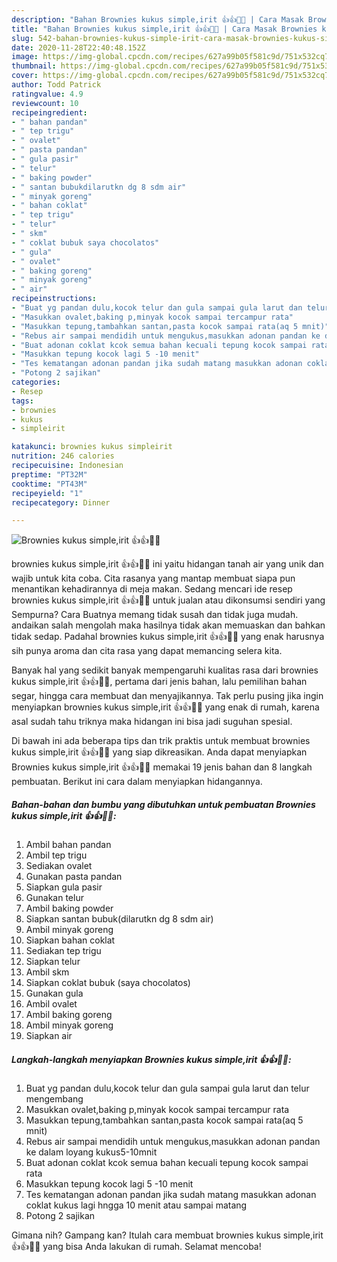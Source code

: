 ```yaml
---
description: "Bahan Brownies kukus simple,irit 👍👍🍰🍰 | Cara Masak Brownies kukus simple,irit 👍👍🍰🍰 Yang Bikin Ngiler"
title: "Bahan Brownies kukus simple,irit 👍👍🍰🍰 | Cara Masak Brownies kukus simple,irit 👍👍🍰🍰 Yang Bikin Ngiler"
slug: 542-bahan-brownies-kukus-simple-irit-cara-masak-brownies-kukus-simple-irit-yang-bikin-ngiler
date: 2020-11-28T22:40:48.152Z
image: https://img-global.cpcdn.com/recipes/627a99b05f581c9d/751x532cq70/brownies-kukus-simpleirit-👍👍🍰🍰-foto-resep-utama.jpg
thumbnail: https://img-global.cpcdn.com/recipes/627a99b05f581c9d/751x532cq70/brownies-kukus-simpleirit-👍👍🍰🍰-foto-resep-utama.jpg
cover: https://img-global.cpcdn.com/recipes/627a99b05f581c9d/751x532cq70/brownies-kukus-simpleirit-👍👍🍰🍰-foto-resep-utama.jpg
author: Todd Patrick
ratingvalue: 4.9
reviewcount: 10
recipeingredient:
- " bahan pandan"
- " tep trigu"
- " ovalet"
- " pasta pandan"
- " gula pasir"
- " telur"
- " baking powder"
- " santan bubukdilarutkn dg 8 sdm air"
- " minyak goreng"
- " bahan coklat"
- " tep trigu"
- " telur"
- " skm"
- " coklat bubuk saya chocolatos"
- " gula"
- " ovalet"
- " baking goreng"
- " minyak goreng"
- " air"
recipeinstructions:
- "Buat yg pandan dulu,kocok telur dan gula sampai gula larut dan telur mengembang"
- "Masukkan ovalet,baking p,minyak kocok sampai tercampur rata"
- "Masukkan tepung,tambahkan santan,pasta kocok sampai rata(aq 5 mnit)"
- "Rebus air sampai mendidih untuk mengukus,masukkan adonan pandan ke dalam loyang kukus5-10mnit"
- "Buat adonan coklat kcok semua bahan kecuali tepung kocok sampai rata"
- "Masukkan tepung kocok lagi 5 -10 menit"
- "Tes kematangan adonan pandan jika sudah matang masukkan adonan coklat kukus lagi hngga 10 menit atau sampai matang"
- "Potong 2 sajikan"
categories:
- Resep
tags:
- brownies
- kukus
- simpleirit

katakunci: brownies kukus simpleirit 
nutrition: 246 calories
recipecuisine: Indonesian
preptime: "PT32M"
cooktime: "PT43M"
recipeyield: "1"
recipecategory: Dinner

---
```



![Brownies kukus simple,irit 👍👍🍰🍰](https://img-global.cpcdn.com/recipes/627a99b05f581c9d/751x532cq70/brownies-kukus-simpleirit-👍👍🍰🍰-foto-resep-utama.jpg)


brownies kukus simple,irit 👍👍🍰🍰 ini yaitu hidangan tanah air yang unik dan wajib untuk kita coba. Cita rasanya yang mantap membuat siapa pun menantikan kehadirannya di meja makan.
Sedang mencari ide resep brownies kukus simple,irit 👍👍🍰🍰 untuk jualan atau dikonsumsi sendiri yang Sempurna? Cara Buatnya memang tidak susah dan tidak juga mudah. andaikan salah mengolah maka hasilnya tidak akan memuaskan dan bahkan tidak sedap. Padahal brownies kukus simple,irit 👍👍🍰🍰 yang enak harusnya sih punya aroma dan cita rasa yang dapat memancing selera kita.

Banyak hal yang sedikit banyak mempengaruhi kualitas rasa dari brownies kukus simple,irit 👍👍🍰🍰, pertama dari jenis bahan, lalu pemilihan bahan segar, hingga cara membuat dan menyajikannya. Tak perlu pusing jika ingin menyiapkan brownies kukus simple,irit 👍👍🍰🍰 yang enak di rumah, karena asal sudah tahu triknya maka hidangan ini bisa jadi suguhan spesial.




Di bawah ini ada beberapa tips dan trik praktis untuk membuat brownies kukus simple,irit 👍👍🍰🍰 yang siap dikreasikan. Anda dapat menyiapkan Brownies kukus simple,irit 👍👍🍰🍰 memakai 19 jenis bahan dan 8 langkah pembuatan. Berikut ini cara dalam menyiapkan hidangannya.

<!--inarticleads1-->

##### Bahan-bahan dan bumbu yang dibutuhkan untuk pembuatan Brownies kukus simple,irit 👍👍🍰🍰:

1. Ambil  bahan pandan
1. Ambil  tep trigu
1. Sediakan  ovalet
1. Gunakan  pasta pandan
1. Siapkan  gula pasir
1. Gunakan  telur
1. Ambil  baking powder
1. Siapkan  santan bubuk(dilarutkn dg 8 sdm air)
1. Ambil  minyak goreng
1. Siapkan  bahan coklat
1. Sediakan  tep trigu
1. Siapkan  telur
1. Ambil  skm
1. Siapkan  coklat bubuk (saya chocolatos)
1. Gunakan  gula
1. Ambil  ovalet
1. Ambil  baking goreng
1. Ambil  minyak goreng
1. Siapkan  air




<!--inarticleads2-->

##### Langkah-langkah menyiapkan Brownies kukus simple,irit 👍👍🍰🍰:

1. Buat yg pandan dulu,kocok telur dan gula sampai gula larut dan telur mengembang
1. Masukkan ovalet,baking p,minyak kocok sampai tercampur rata
1. Masukkan tepung,tambahkan santan,pasta kocok sampai rata(aq 5 mnit)
1. Rebus air sampai mendidih untuk mengukus,masukkan adonan pandan ke dalam loyang kukus5-10mnit
1. Buat adonan coklat kcok semua bahan kecuali tepung kocok sampai rata
1. Masukkan tepung kocok lagi 5 -10 menit
1. Tes kematangan adonan pandan jika sudah matang masukkan adonan coklat kukus lagi hngga 10 menit atau sampai matang
1. Potong 2 sajikan




Gimana nih? Gampang kan? Itulah cara membuat brownies kukus simple,irit 👍👍🍰🍰 yang bisa Anda lakukan di rumah. Selamat mencoba!
